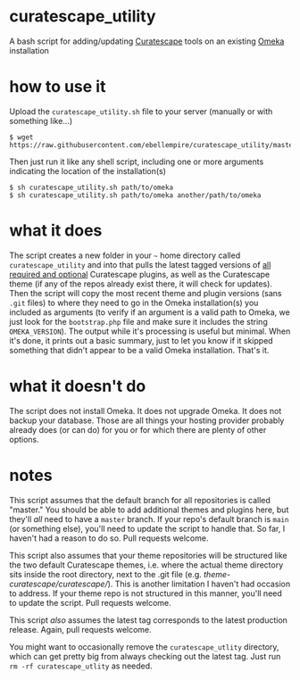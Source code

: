# curatescape_utility

A bash script for adding/updating [Curatescape](https://curatescape.org) tools on an existing [Omeka](https://omeka.org/classic) installation

# how to use it

Upload the `curatescape_utility.sh` file to your server (manually or with something like...)

```
$ wget https://raw.githubusercontent.com/ebellempire/curatescape_utility/master/curatescape_utility.sh
```

Then just run it like any shell script, including one or more arguments indicating the location of the installation(s)

```
$ sh curatescape_utility.sh path/to/omeka
$ sh curatescape_utility.sh path/to/omeka another/path/to/omeka
```

# what it does

The script creates a new folder in your `~` home directory called `curatescape_utility` and into that pulls the latest tagged versions of [all required and optional](https://github.com/CPHDH/Curatescape#server-side-setup) Curatescape plugins, as well as the Curatescape theme (if any of the repos already exist there, it will check for updates). Then the script will copy the most recent theme and plugin versions (sans `.git` files) to where they need to go in the Omeka installation(s) you included as arguments (to verify if an argument is a valid path to Omeka, we just look for the `bootstrap.php` file and make sure it includes the string `OMEKA_VERSION`). The output while it's processing is useful but minimal. When it's done, it prints out a basic summary, just to let you know if it skipped something that didn't appear to be a valid Omeka installation. That's it.

# what it doesn't do

The script does not install Omeka. It does not upgrade Omeka. It does not backup your database. Those are all things your hosting provider probably already does (or can do) for you or for which there are plenty of other options.

# notes

This script assumes that the default branch for all repositories is called "master." You should be able to add additional themes and plugins here, but they'll _all_ need to have a `master` branch. If your repo's default branch is `main` (or something else), you'll need to update the script to handle that. So far, I haven't had a reason to do so. Pull requests welcome.

This script also assumes that your theme repositories will be structured like the two default Curatescape themes, i.e. where the actual theme directory sits inside the root directory, next to the .git file (e.g. _theme-curatescape/curatescape/_). This is another limitation I haven't had occasion to address. If your theme repo is not structured in this manner, you'll need to update the script. Pull requests welcome.

This script _also_ assumes the latest tag corresponds to the latest production release. Again, pull requests welcome.

You might want to occasionally remove the `curatescape_utlity` directory, which can get pretty big from always checking out the latest tag. Just run `rm -rf curatescape_utlity` as needed.
